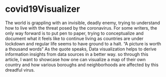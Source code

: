 # covid19Visualizer
The world is grappling with an invisible, deadly enemy, trying to understand how to live with the threat posed by the coronavirus. For some writers, the only way forward is to put pen to paper, trying to conceptualize and document what it feels like to continue living as countries are under lockdown and regular life seems to have ground to a halt. “A picture is worth a thousand words“ As the quote speaks, Data visualization helps to derive information insights from data sources in a better way. so through this article, I want to showcase how one can visualize a map of their own country and how various boroughs and neighborhoods are affected by this dreadful virus.
